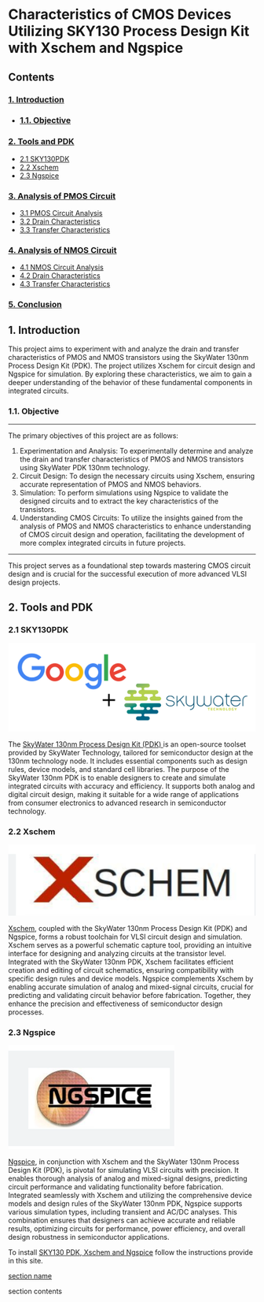 <h1>Characteristics of CMOS Devices Utilizing SKY130 Process Design Kit with Xschem and Ngspice</h1>

<h2>Contents</h2>

<h3><a href="#intro">1. Introduction</a></h3>
<ul>
<li><h3><a href="#obj">1.1. Objective</a></h3></li>
</ul>
<h3><a href="#tool">2. Tools and PDK</a></h3>
<ul>
    <li><a href="#sky">2.1 SKY130PDK</a></li>
    <li><a href="#xschem">2.2 Xschem</a></li>
    <li><a href="#ngspice">2.3 Ngspice</a></li>
</ul>
<h3><a href="#">3. Analysis of PMOS Circuit</a></h3>
<ul>
  <li><a href="#">3.1 PMOS Circuit Analysis</a></li>
  <li><a href="#">3.2 Drain Characteristics</a></li>
  <li><a href="#">3.3 Transfer Characteristics</a></li>
</ul>
<h3><a href="#">4. Analysis of NMOS Circuit</h3>
<ul>
  <li><a href="#">4.1 NMOS Circuit Analysis</a></li>
  <li><a href="#">4.2 Drain Characteristics</a></li>
  <li><a href="#">4.3 Transfer Characteristics</a></li>
</ul>
<h3><a href="#">5. Conclusion</a></h3>

<h2><div id="intro">1. Introduction</div></h2>
<p>This project aims to experiment with and analyze the drain and transfer characteristics of PMOS and NMOS transistors using the SkyWater 130nm Process Design Kit (PDK). The project utilizes Xschem for circuit design and Ngspice for simulation. By exploring these characteristics, we aim to gain a deeper understanding of the behavior of these fundamental components in integrated circuits.</p>

<h3><div id="obj">1.1. Objective</div></h3>
<hr> The primary objectives of this project are as follows:</hr>
<ol>
   <li> Experimentation and Analysis: To experimentally determine and analyze the drain and transfer characteristics of PMOS and NMOS transistors using SkyWater PDK 130nm technology.</li>
    <li>Circuit Design: To design the necessary circuits using Xschem, ensuring accurate representation of PMOS and NMOS behaviors.</li>
    <li>Simulation: To perform simulations using Ngspice to validate the designed circuits and to extract the key characteristics of the transistors.</li>
    <li>Understanding CMOS Circuits: To utilize the insights gained from the analysis of PMOS and NMOS characteristics to enhance understanding of CMOS circuit design and operation, facilitating the development of more complex integrated circuits in future projects.</li>
</ol>

<hr>This project serves as a foundational step towards mastering CMOS circuit design and is crucial for the successful execution of more advanced VLSI design projects.</hr>

<h2><div id="tool">2. Tools and PDK</div></h2>
<h3><div id="sky">2.1 SKY130PDK</div></h3>
 <img src="https://github.com/Balakrishna-RK/Balakrishna-RK/blob/main/Projects/Characteristics_of_CMOS_Devices_Utilizing_SKY130_Process_Design_Kit_with_Xschem_and_Ngspice/assets/images/sykwater.png" alt="Skywater"> 
<p>The <a href="https://skywater-pdk.readthedocs.io/en/main/index.html#">SkyWater 130nm Process Design Kit (PDK) </a>is an open-source toolset provided by SkyWater Technology, tailored for semiconductor design at the 130nm technology node. It includes essential components such as design rules, device models, and standard cell libraries. The purpose of the SkyWater 130nm PDK is to enable designers to create and simulate integrated circuits with accuracy and efficiency. It supports both analog and digital circuit design, making it suitable for a wide range of applications from consumer electronics to advanced research in semiconductor technology.</p>
<h3><div id="xschem">2.2 Xschem</div></h3>
 <img src="https://github.com/Balakrishna-RK/Balakrishna-RK/blob/main/Projects/Characteristics_of_CMOS_Devices_Utilizing_SKY130_Process_Design_Kit_with_Xschem_and_Ngspice/assets/images/xschem.png" alt="Xschem">
<p><a href="https://xschem.sourceforge.io/stefan/index.html">Xschem</a>, coupled with the SkyWater 130nm Process Design Kit (PDK) and Ngspice, forms a robust toolchain for VLSI circuit design and simulation. Xschem serves as a powerful schematic capture tool, providing an intuitive interface for designing and analyzing circuits at the transistor level. Integrated with the SkyWater 130nm PDK, Xschem facilitates efficient creation and editing of circuit schematics, ensuring compatibility with specific design rules and device models. Ngspice complements Xschem by enabling accurate simulation of analog and mixed-signal circuits, crucial for predicting and validating circuit behavior before fabrication. Together, they enhance the precision and effectiveness of semiconductor design processes.</p>
<h3><div id="ngspice">2.3 Ngspice</div></h3>
<img src="https://github.com/Balakrishna-RK/Balakrishna-RK/blob/main/Projects/Characteristics_of_CMOS_Devices_Utilizing_SKY130_Process_Design_Kit_with_Xschem_and_Ngspice/assets/images/ngspice.png" alt="NGSpice">
<p><a href="https://ngspice.sourceforge.io/">Ngspice</a>, in conjunction with Xschem and the SkyWater 130nm Process Design Kit (PDK), is pivotal for simulating VLSI circuits with precision. It enables thorough analysis of analog and mixed-signal designs, predicting circuit performance and validating functionality before fabrication. Integrated seamlessly with Xschem and utilizing the comprehensive device models and design rules of the SkyWater 130nm PDK, Ngspice supports various simulation types, including transient and AC/DC analyses. This combination ensures that designers can achieve accurate and reliable results, optimizing circuits for performance, power efficiency, and overall design robustness in semiconductor applications.</p>

<p> To install <a href="https://xschem.sourceforge.io/stefan/xschem_man/tutorial_xschem_sky130.html">SKY130 PDK, Xschem and Ngspice</a> follow the instructions provide in this site.</p>



  <a href="#foo">section name</a>
<div id="foo">section contents</div>


